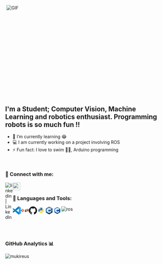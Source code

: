 <img align="right" alt="GIF" src="https://raw.githubusercontent.com/SP-XD/SP-XD/main/images/dino.gif" width="500" height="320" />

## I'm a Student; Computer Vision, Machine Learning and robotics enthusiast. Programming robots is so much fun !!
- 🌱 I’m currently learning 😂
- 💻 I am currently working on a project involving ROS
- ⚡ Fun fact: I love to swim 🏊‍♀️, Arduino programming 


<br />

### 📩 Connect with me:

[<img align="left" alt="linkedin | LinkedIn" width="24px" src="https://images.rawpixel.com/image_png_800/czNmcy1wcml2YXRlL3Jhd3BpeGVsX2ltYWdlcy93ZWJzaXRlX2NvbnRlbnQvbHIvdjk4Mi1kNS0xMF8xLnBuZw.png" />][linkedin]
[<img align="left" height="24" width="24" src="https://cdn.jsdelivr.net/npm/simple-icons@v4/icons/gmail.svg" />][gmail]

<br />

### 🔧 Languages and Tools:

[<img align="left" alt="Visual Studio Code" width="26px" src="https://raw.githubusercontent.com/github/explore/80688e429a7d4ef2fca1e82350fe8e3517d3494d/topics/visual-studio-code/visual-studio-code.png" />][vsCode]
[<img align="left" alt="Git" width="26px" src="https://raw.githubusercontent.com/github/explore/80688e429a7d4ef2fca1e82350fe8e3517d3494d/topics/git/git.png" />][git]
[<img align="left" alt="GitHub" width="26px" src="https://raw.githubusercontent.com/github/explore/78df643247d429f6cc873026c0622819ad797942/topics/github/github.png" />][github]
[<img align="left" alt="Python" width="26px" src="https://raw.githubusercontent.com/github/explore/cebd63002168a05a6a642f309227eefeccd92950/topics/python/python.png" />][python]
[<img align="left" alt="c++" width="26px" src="https://raw.githubusercontent.com/github/explore/cebd63002168a05a6a642f309227eefeccd92950/topics/cpp/cpp.png" />][c++]
[<img align="left" alt="c" width="26px" src="https://raw.githubusercontent.com/github/explore/cebd63002168a05a6a642f309227eefeccd92950/topics/c/c.png" />][c]
[<img align="left" alt="ros" width="70px" src="https://upload.wikimedia.org/wikipedia/commons/thumb/b/bb/Ros_logo.svg/768px-Ros_logo.svg.png" />][ros]



<br />


<br />
<br />
<br />
<br />


### GitHub Analytics 📊

  <img height="180em" align="left" src="https://github-readme-stats.vercel.app/api/top-langs?username=EminedEm&show_icons=true&locale=en&layout=compact&langs_count=8&theme=radical" alt="mukireus"/>
</a>

<br />
<br />

[linkedin]: https://www.linkedin.com/in/emine-demircii/
[gmail]: mailto:aeminedemirci@gmail.com
[vsCode]: https://code.visualstudio.com/
[git]: https://git-scm.com/
[github]: https://github.com/EminedEm
[python]: https://www.python.org/
[c]: http://www.open-std.org/jtc1/sc22/wg14/
[c++]: https://en.cppreference.com/w/
[ros]: https://www.ros.org/
